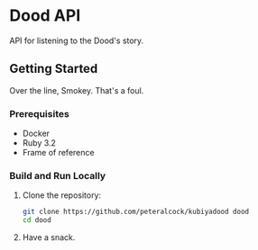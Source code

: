 # Dood API
API for listening to the Dood's story.

## Getting Started
Over the line, Smokey. That's a foul. 

### Prerequisites
- Docker
- Ruby 3.2
- Frame of reference

### Build and Run Locally
1. Clone the repository:
   ```bash
   git clone https://github.com/peteralcock/kubiyadood dood
   cd dood

2. Have a snack.
